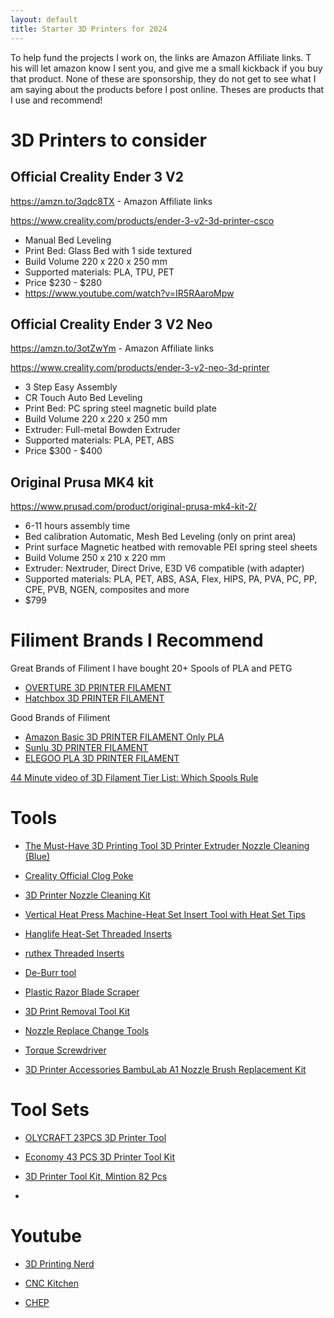 ```yaml
---
layout: default
title: Starter 3D Printers for 2024
---
```


To help fund the projects I work on, the links are Amazon Affiliate links. T
his will let amazon know I sent you, and give me a small kickback if you buy that product. 
None of these are sponsorship, they do not get to see what I am saying about the products before I post online. 
Theses are products that I use and recommend!

# 3D Printers to consider

## Official Creality Ender 3 V2
https://amzn.to/3qdc8TX - Amazon Affiliate links

https://www.creality.com/products/ender-3-v2-3d-printer-csco

* Manual Bed Leveling
* Print Bed: Glass Bed with 1 side textured
* Build Volume 220 x 220 x 250 mm
* Supported materials: PLA, TPU, PET
* Price $230 - $280
* https://www.youtube.com/watch?v=IR5RAaroMpw


## Official Creality Ender 3 V2 Neo
https://amzn.to/3otZwYm - Amazon Affiliate links

https://www.creality.com/products/ender-3-v2-neo-3d-printer

* 3 Step Easy Assembly
* CR Touch Auto Bed Leveling
* Print Bed: PC spring steel magnetic build plate
* Build Volume 220 x 220 x 250 mm
* Extruder: Full-metal Bowden Extruder
* Supported materials: PLA, PET, ABS
* Price $300 - $400


## Original Prusa MK4 kit
https://www.prusad.com/product/original-prusa-mk4-kit-2/

* 6-11 hours assembly time
* Bed calibration Automatic, Mesh Bed Leveling (only on print area)
* Print surface Magnetic heatbed with removable PEI spring steel sheets
* Build Volume 250 x 210 x 220 mm
* Extruder: Nextruder, Direct Drive, E3D V6 compatible (with adapter)
* Supported materials: PLA, PET, ABS, ASA, Flex, HIPS, PA, PVA, PC, PP, CPE, PVB, NGEN, composites and more
* $799


# Filiment Brands I Recommend

Great Brands of Filiment I have bought 20+ Spools of PLA and PETG

* [OVERTURE 3D PRINTER FILAMENT](https://amzn.to/41Lfn2f)
* [Hatchbox 3D PRINTER FILAMENT](https://amzn.to/45n1hr1)


Good Brands of Filiment

* [Amazon Basic 3D PRINTER FILAMENT Only PLA](https://amzn.to/3pFPeEA)
* [Sunlu 3D PRINTER FILAMENT](https://amzn.to/3MBF9BO)
* [ELEGOO PLA 3D PRINTER FILAMENT](https://amzn.to/3OjWmAH)

[44 Minute video of 3D Filament Tier List: Which Spools Rule](https://www.youtube.com/watch?v=weeG9yOp3i4)

# Tools

* [The Must-Have 3D Printing Tool 3D Printer Extruder Nozzle Cleaning (Blue)](https://amzn.to/3VStoes)

* [Creality Official Clog Poke](https://amzn.to/4iSbdiE)

* [3D Printer Nozzle Cleaning Kit](https://amzn.to/3DvoI7S)

* [Vertical Heat Press Machine-Heat Set Insert Tool with Heat Set Tips](https://amzn.to/4j1dUPg)

* [Hanglife Heat-Set Threaded Inserts](https://amzn.to/3ZRGE3V)

* [ruthex Threaded Inserts](https://amzn.to/3ZTeBkC)

* [De-Burr tool](https://amzn.to/4gS0umN)

* [Plastic Razor Blade Scraper](https://amzn.to/3ZP4b5G)

* [3D Print Removal Tool Kit](https://amzn.to/3VOI8eo)

* [Nozzle Replace Change Tools](https://amzn.to/4gtckE2)

* [Torque Screwdriver](https://amzn.to/4gzloar)

* [3D Printer Accessories BambuLab A1 Nozzle Brush Replacement Kit](https://amzn.to/4iMOIMf)


# Tool Sets

* [OLYCRAFT 23PCS 3D Printer Tool](https://amzn.to/4iIR2Ux)

* [Economy 43 PCS 3D Printer Tool Kit](https://amzn.to/407rcSH)

* [3D Printer Tool Kit, Mintion 82 Pcs](https://amzn.to/4fw7BjK)

* 


# Youtube 

* [3D Printing Nerd](https://www.youtube.com/@3DPrintingNerd)
 
* [CNC Kitchen](https://www.youtube.com/@CNCKitchen)

* [CHEP](https://www.youtube.com/@FilamentFriday)


